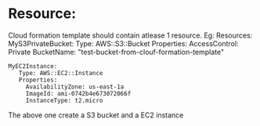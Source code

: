 # Resource:
Cloud formation template should contain atlease 1 resource.
Eg:
Resources:
    MyS3PrivateBucket:
      Type: AWS::S3::Bucket
      Properties:
        AccessControl: Private
        BucketName: "test-bucket-from-clouf-formation-template" 
      
    MyEC2Instance:
       Type: AWS::EC2::Instance
       Properties:
         AvailabilityZone: us-east-1a
         ImageId: ami-0742b4e673072066f
         InstanceType: t2.micro
The above one create a S3 bucket and a EC2 instance         